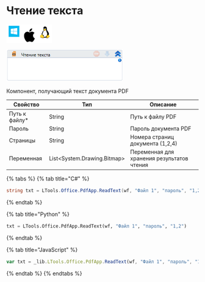 # Чтение текста

![](<../../../.gitbook/assets/image (100) (1) (1) (1) (1) (1) (296).png>)

![](<../../../.gitbook/assets/image (370).png>)

Компонент, получающий текст документа PDF

| Свойство       | Тип                          | Описание                                   |
| -------------- | ---------------------------- | ------------------------------------------ |
| Путь к файлу\* | String                       | Путь к файлу PDF                           |
| Пароль         | String                       | Пароль документа PDF                       |
| Страницы       | String                       | Номера страниц документа (1,2,4)           |
| Переменная     | List\<System.Drawing.Bitmap> | Переменная для хранения результатов чтения |

{% tabs %}
{% tab title="C#" %}
```csharp
string txt = LTools.Office.PdfApp.ReadText(wf, "Файл 1", "пароль", "1,2");
```
{% endtab %}

{% tab title="Python" %}
```python
txt = LTools.Office.PdfApp.ReadText(wf, "Файл 1", "пароль", "1,2")
```
{% endtab %}

{% tab title="JavaScript" %}
```javascript
var txt = _lib.LTools.Office.PdfApp.ReadText(wf, "Файл 1", "пароль", "1,2");
```
{% endtab %}
{% endtabs %}

